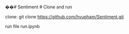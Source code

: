 ��#   S e n t i m e n t 
 
 # Clone and run


clone: git clone https://github.com/hvupham/Sentiment.git



run file run.ipynb

